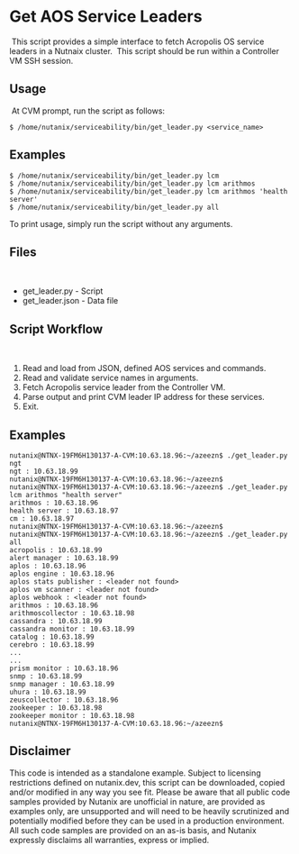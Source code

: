 # Get AOS Service Leaders
​
This script provides a simple interface to fetch Acropolis OS service leaders in a Nutnaix cluster.
​
This script should be run within a Controller VM SSH session.
​
## Usage
​
At CVM prompt, run the script as follows:
​
```
$ /home/nutanix/serviceability/bin/get_leader.py <service_name>
```
## Examples
```
$ /home/nutanix/serviceability/bin/get_leader.py lcm
$ /home/nutanix/serviceability/bin/get_leader.py lcm arithmos
$ /home/nutanix/serviceability/bin/get_leader.py lcm arithmos 'health server'
$ /home/nutanix/serviceability/bin/get_leader.py all
```
To print usage, simply run the script without any arguments.
​
## Files
​
- get_leader.py - Script
- get_leader.json - Data file
​
## Script Workflow
​
1. Read and load from JSON, defined AOS services and commands.
2. Read and validate service names in arguments.
3. Fetch Acropolis service leader from the Controller VM.
4. Parse output and print CVM leader IP address for these services.
5. Exit.
​
## Examples
```
nutanix@NTNX-19FM6H130137-A-CVM:10.63.18.96:~/azeezn$ ./get_leader.py ngt
ngt : 10.63.18.99
nutanix@NTNX-19FM6H130137-A-CVM:10.63.18.96:~/azeezn$
nutanix@NTNX-19FM6H130137-A-CVM:10.63.18.96:~/azeezn$ ./get_leader.py lcm arithmos "health server"
arithmos : 10.63.18.96
health server : 10.63.18.97
cm : 10.63.18.97
nutanix@NTNX-19FM6H130137-A-CVM:10.63.18.96:~/azeezn$
nutanix@NTNX-19FM6H130137-A-CVM:10.63.18.96:~/azeezn$ ./get_leader.py all
acropolis : 10.63.18.99
alert manager : 10.63.18.99
aplos : 10.63.18.96
aplos engine : 10.63.18.96
aplos stats publisher : <leader not found>
aplos vm scanner : <leader not found>
aplos webhook : <leader not found>
arithmos : 10.63.18.96
arithmoscollector : 10.63.18.98
cassandra : 10.63.18.99
cassandra monitor : 10.63.18.99
catalog : 10.63.18.99
cerebro : 10.63.18.99
...
...
prism monitor : 10.63.18.96
snmp : 10.63.18.99
snmp manager : 10.63.18.99
uhura : 10.63.18.99
zeuscollector : 10.63.18.96
zookeeper : 10.63.18.98
zookeeper monitor : 10.63.18.98
nutanix@NTNX-19FM6H130137-A-CVM:10.63.18.96:~/azeezn$
```
## Disclaimer
This code is intended as a standalone example.  Subject to licensing restrictions defined on nutanix.dev, 
this script can be downloaded, copied and/or modified in any way you see fit. Please be aware that all public 
code samples provided by Nutanix are unofficial in nature, are provided as examples only, are unsupported and 
will need to be heavily scrutinized and potentially modified before they can be used in a production environment. 
All such code samples are provided on an as-is basis, and Nutanix expressly disclaims all warranties, express or 
implied.
